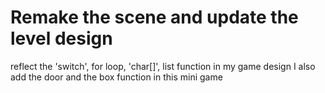 # Remake the scene and update the level design

reflect the 'switch', for loop, 'char[]', list function in my game design
I also add the door and the box function in this mini game
